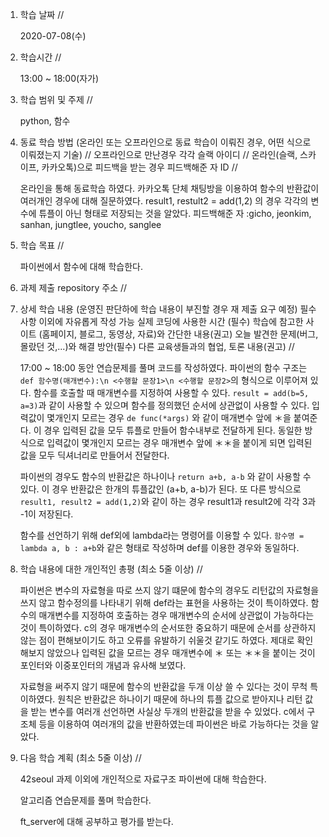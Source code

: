 1. 학습 날짜 // 

    2020-07-08(수)
 
2. 학습시간 // 

    13:00 ~ 18:00(자가)

3. 학습 범위 및 주제 // 
    
    python, 함수

4. 동료 학습 방법 (온라인 또는 오프라인으로 동료 학습이 이뤄진 경우, 어떤 식으로 이뤄졌는지 기술) // 오프라인으로 만난경우 각각 슬랙 아이디 // 온라인(슬랙, 스카이프, 카카오톡)으로 피드백을 받는 경우 피드백해준 자 ID // 

    온라인을 통해 동료학습 하였다. 카카오톡 단체 채팅방을 이용하여 함수의 반환값이 여러개인 경우에 대해 질문하였다. result1, restult2 = add(1,2) 의 경우 각각의 변수에 튜플이 아닌 형태로 저장되는 것을 알았다. 피드백해준 자 :gicho, jeonkim, sanhan, jungtlee, youcho, sanglee

5. 학습 목표 //

    파이썬에서 함수에 대해 학습한다.
    
6. 과제 제출 repository 주소 // 
    
    
    
7. 상세 학습 내용 (운영진 판단하에 학습 내용이 부진할 경우 재 제출 요구 예정) 필수사항 이외에 자유롭게 작성 가능 실제 코딩에 사용한 시간 (필수) 학습에 참고한 사이트 (홈페이지, 블로그, 동영상, 자료)와 간단한 내용(권고) 오늘 발견한 문제(버그, 몰랐던 것,...)와 해결 방안(필수) 다른 교육생들과의 협업, 토론 내용(권고) //
    
    17:00 ~ 18:00 동안 연습문제를 풀며 코드를 작성하였다.
    파이썬의 함수 구조는 `def 함수명(매개변수):\n <수행할 문장1>\n <수행할 문장2>`의 형식으로 이루어져 있다. 함수를 호출할 때 매개변수를 지정하여 사용할 수 있다. `result = add(b=5, a=3)`과 같이 사용할 수 있으며 함수를 정의했던 순서에 상관없이 사용할 수 있다. 입력값이 몇개인지 모르는 경우 `de func(*args)` 와 같이 매개변수 앞에 ＊을 붙여준다. 이 경우 입력된 값을 모두 튜플로 만들어 함수내부로 전달하게 된다. 동일한 방식으로 입력값이 몇개인지 모르는 경우 매개변수 앞에 ＊＊을 붙이게 되면 입력된 값을 모두 딕셔너리로 만들어서 전달한다.
    
    파이썬의 경우도 함수의 반환값은 하나이나 `return a+b, a-b` 와 같이 사용할 수 있다. 이 경우 반환값은 한개의 튜플값인 (a+b, a-b)가 된다. 또 다른 방식으로 `result1, result2 = add(1,2)`와 같이 하는 경우 result1과 result2에 각각 3과 -1이 저장된다.  
   
   함수를 선언하기 위해 def외에 lambda라는 명령어를 이용할 수 있다. `함수명 = lambda a, b : a+b`와 같은 형태로 작성하며 def를 이용한 경우와 동일하다.
    
8. 학습 내용에 대한 개인적인 총평 (최소 5줄 이상) //

   파이썬은 변수의 자료형을 따로 쓰지 않기 떄문에 함수의 경우도 리턴값의 자료형을 쓰지 않고 함수정의를 나타내기 위해 def라는 표현을 사용하는 것이 특이하였다. 함수의 매개변수를 지정하여 호출하는 경우 매개변수의 순서에 상관없이 가능하다는 것이 특이하였다. c의 경우 매개변수의 순서또한 중요하기 때문에 순서를 상관하지 않는 점이 편해보이기도 하고 오류를 유발하기 쉬울것 같기도 하였다. 제대로 확인해보지 않았으나 입력된 값을 모르는 경우 매개변수에 ＊ 또는 ＊＊을 붙이는 것이 포인터와 이중포인터의 개념과 유사해 보였다.
   
   자료형을 써주지 않기 때문에 함수의 반환값을 두개 이상 쓸 수 있다는 것이 무척 특이하였다. 원칙은 반환값은 하나이기 때문에 하나의 튜플 값으로 받아지나 리턴 값을 받는 변수를 여러개 선언하면 사실상 두개의 반환값을 받을 수 있었다. c에서 구조체 등을 이용하여 여러개의 값을 반환하였는데 파이썬은 바로 가능하다는 것을 알았다.
    
9. 다음 학습 계획 (최소 5줄 이상) // 
    
    42seoul 과제 이외에 개인적으로 자료구조 파이썬에 대해 학습한다.
    
    알고리즘 연습문제를 풀며 학습한다.
    
    ft_server에 대해 공부하고 평가를 받는다.